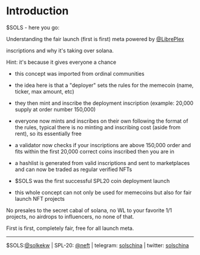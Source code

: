 # Introduction

$SOLS - here you go:

Understanding the fair launch (first is first) meta powered by
[@LibrePlex](https://twitter.com/LibrePlex)

inscriptions and why it's taking over solana.

Hint: it's because it gives everyone a chance

- this concept was imported from ordinal communities

- the idea here is that a "deployer" sets the rules for the memecoin (name, ticker, max amount, etc)

- they then mint and inscribe the deployment inscription (example: 20,000 supply at order number 150,000)

- everyone now mints and inscribes on their own following the format of the rules, typical there is no minting and inscribing cost (aside from rent), so its essentially free

- a validator now checks if your inscriptions are above 150,000 order and fits within the first 20,000 correct coins inscribed then you are in

- a hashlist is generated from valid inscriptions and sent to marketplaces and can now be traded as regular verified NFTs

- $SOLS was the first successful SPL20 coin deployment launch

- this whole concept can not only be used for memecoins but also for fair launch NFT projects

No presales to the secret cabal of solana, no WL to your favorite 1/1 projects, no airdrops to influencers, no none of that.

First is first, completely fair, free for all launch meta.

---

$SOLS:[@solkekw](https://twitter.com/solkekw) | SPL-20: [@neft](https://twitter.com/NeftWorld) | telegram: [solschina](https://t.me/+I9JrQ1HRp0IzYWY1) | twitter: [solschina](https://twitter.com/solschina)
